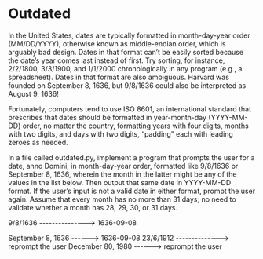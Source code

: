 # Outdated
In the United States, dates are typically formatted in month-day-year order 
(MM/DD/YYYY), otherwise known as middle-endian order, which is arguably bad 
design. Dates in that format can’t be easily sorted because the date’s year 
comes last instead of first. Try sorting, for instance, 2/2/1800, 3/3/1900, and 
1/1/2000 chronologically in any program (e.g., a spreadsheet). Dates in that 
format are also ambiguous. Harvard was founded on September 8, 1636, but 
9/8/1636 could also be interpreted as August 9, 1636!

Fortunately, computers tend to use ISO 8601, an international standard that 
prescribes that dates should be formatted in year-month-day (YYYY-MM-DD) order, 
no matter the country, formatting years with four digits, months with two 
digits, and days with two digits, “padding” each with leading zeroes as needed.

In a file called outdated.py, implement a program that prompts the user for a 
date, anno Domini, in month-day-year order, formatted like 9/8/1636 or 
September 8, 1636, wherein the month in the latter might be any of the values 
in the list below.
Then output that same date in YYYY-MM-DD format. If the user’s input is not a 
valid date in either format, prompt the user again. Assume that every month has 
no more than 31 days; no need to validate whether a month has 28, 29, 30, or 
31 days.

9/8/1636 ---------------> 1636-09-08

September 8, 1636 ------> 1636-09-08
23/6/1912 --------------> reprompt the user
December 80, 1980 ------> reprompt the user
